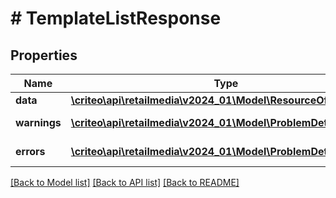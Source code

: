 # # TemplateListResponse

## Properties

Name | Type | Description | Notes
------------ | ------------- | ------------- | -------------
**data** | [**\criteo\api\retailmedia\v2024_01\Model\ResourceOfTemplate[]**](ResourceOfTemplate.md) |  | [optional]
**warnings** | [**\criteo\api\retailmedia\v2024_01\Model\ProblemDetails[]**](ProblemDetails.md) |  | [optional] [readonly]
**errors** | [**\criteo\api\retailmedia\v2024_01\Model\ProblemDetails[]**](ProblemDetails.md) |  | [optional] [readonly]

[[Back to Model list]](../../README.md#models) [[Back to API list]](../../README.md#endpoints) [[Back to README]](../../README.md)
